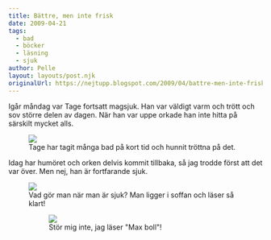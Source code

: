 ```yaml
---
title: Bättre, men inte frisk
date: 2009-04-21
tags: 
  - bad
  - böcker
  - läsning
  - sjuk	
author: Pelle
layout: layouts/post.njk
originalUrl: https://nejtupp.blogspot.com/2009/04/battre-men-inte-frisk.html
---
```


Igår måndag var Tage fortsatt magsjuk. Han var väldigt varm och trött och sov större delen av dagen. När han var uppe orkade han inte hitta på särskilt mycket alls.

<figure>
	<img src="../../../../img/_MG_2279_1024pix.jpg">
	<figcaption>Tage har tagit många bad på kort tid och hunnit tröttna på det.</figcaption>
</figure>Idag har humöret och orken delvis kommit tillbaka, så jag trodde först att det var över. Men nej, han är fortfarande sjuk.

<figure>
	<img src="../../../../img/_MG_2293_1024pix.jpg">
	<figcaption>Vad gör man när man är sjuk? Man ligger i soffan och läser så klart!</span></span><br></div>

<figure>
	<img src="../../../../img/_MG_2310_1024pix.jpg">
	<figcaption>Stör mig inte, jag läser "Max boll"!</span></span><br></div>
